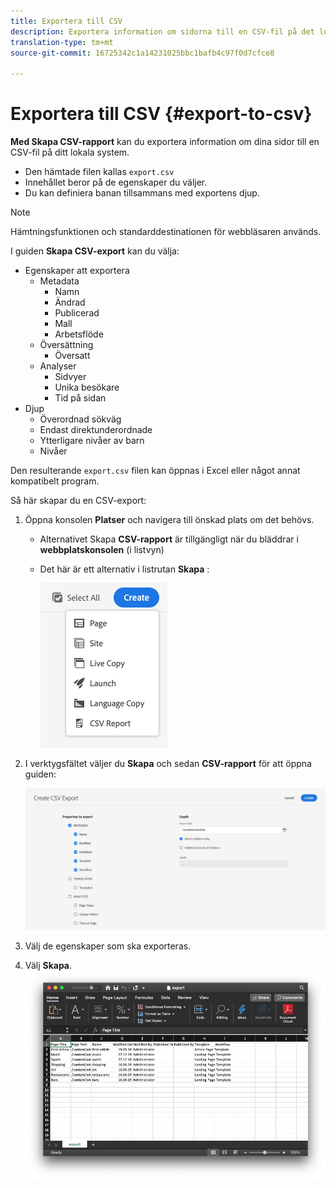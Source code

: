 ```yaml
---
title: Exportera till CSV
description: Exportera information om sidorna till en CSV-fil på det lokala systemet
translation-type: tm+mt
source-git-commit: 16725342c1a14231025bbc1bafb4c97f0d7cfce8

---
```



# Exportera till CSV {#export-to-csv}

**Med Skapa CSV-rapport** kan du exportera information om dina sidor till en CSV-fil på ditt lokala system.

* Den hämtade filen kallas `export.csv`
* Innehållet beror på de egenskaper du väljer.
* Du kan definiera banan tillsammans med exportens djup.

>[!NOTE]
>
>Hämtningsfunktionen och standarddestinationen för webbläsaren används.

I guiden **Skapa CSV-export** kan du välja:

* Egenskaper att exportera
   * Metadata
      * Namn
      * Ändrad
      * Publicerad
      * Mall
      * Arbetsflöde
   * Översättning
      * Översatt
   * Analyser
      * Sidvyer
      * Unika besökare
      * Tid på sidan
* Djup
   * Överordnad sökväg
   * Endast direktunderordnade
   * Ytterligare nivåer av barn
   * Nivåer

Den resulterande `export.csv` filen kan öppnas i Excel eller något annat kompatibelt program.

Så här skapar du en CSV-export:

1. Öppna konsolen **Platser** och navigera till önskad plats om det behövs.
   * Alternativet Skapa **CSV-rapport** är tillgängligt när du bläddrar i **webbplatskonsolen** (i listvyn)
   * Det här är ett alternativ i listrutan **Skapa** :

      ![Alternativet Skapa CSV](/help/sites-cloud/authoring/assets/csv-create.png)

1. I verktygsfältet väljer du **Skapa** och sedan **CSV-rapport** för att öppna guiden:

   ![CSV-exportalternativ](/help/sites-cloud/authoring/assets/csv-options.png)

1. Välj de egenskaper som ska exporteras.
1. Välj **Skapa**.
   ![Resultat av CSV-export i Excel](/help/sites-cloud/authoring/assets/csv-example.png)
